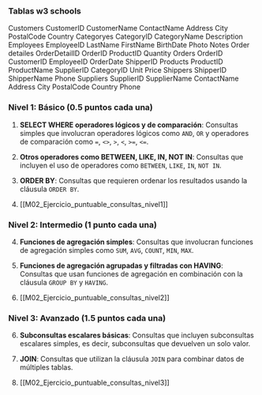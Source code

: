 ### Tablas w3 schools
Customers
CustomerID	CustomerName	ContactName	Address	City	PostalCode	Country
Categoryes
CategoryID	CategoryName	Description
Employees
EmployeeID	LastName	FirstName	BirthDate	Photo	Notes
Order detailes
OrderDetailID	OrderID	ProductID	Quantity
Orders
OrderID	CustomerID	EmployeeID	OrderDate	ShipperID
Products
ProductID	ProductName	SupplierID	CategoryID	Unit	Price
Shippers
ShipperID	ShipperName	Phone
Suppliers
SupplierID	SupplierName	ContactName	Address	City	PostalCode	Country	Phone
### Nivel 1: Básico (0.5 puntos cada una)

1. **SELECT WHERE operadores lógicos y de comparación**: Consultas simples que involucran operadores lógicos como `AND`, `OR` y operadores de comparación como `=`, `<>`, `>`, `<`, `>=`, `<=`.
    
2. **Otros operadores como BETWEEN, LIKE, IN, NOT IN**: Consultas que incluyen el uso de operadores como `BETWEEN`, `LIKE`, `IN`, `NOT IN`.
    
3. **ORDER BY**: Consultas que requieren ordenar los resultados usando la cláusula `ORDER BY`.
4. [[M02_Ejercicio_puntuable_consultas_nivel1]]

### Nivel 2: Intermedio (1 punto cada una)

4. **Funciones de agregación simples**: Consultas que involucran funciones de agregación simples como `SUM`, `AVG`, `COUNT`, `MIN`, `MAX`.
    
5. **Funciones de agregación agrupadas y filtradas con HAVING**: Consultas que usan funciones de agregación en combinación con la cláusula `GROUP BY` y `HAVING`.
6. [[M02_Ejercicio_puntuable_consultas_nivel2]]
    

### Nivel 3: Avanzado (1.5 puntos cada una)

6. **Subconsultas escalares básicas**: Consultas que incluyen subconsultas escalares simples, es decir, subconsultas que devuelven un solo valor.
    
7. **JOIN**: Consultas que utilizan la cláusula `JOIN` para combinar datos de múltiples tablas.
8. [[M02_Ejercicio_puntuable_consultas_nivel3]]